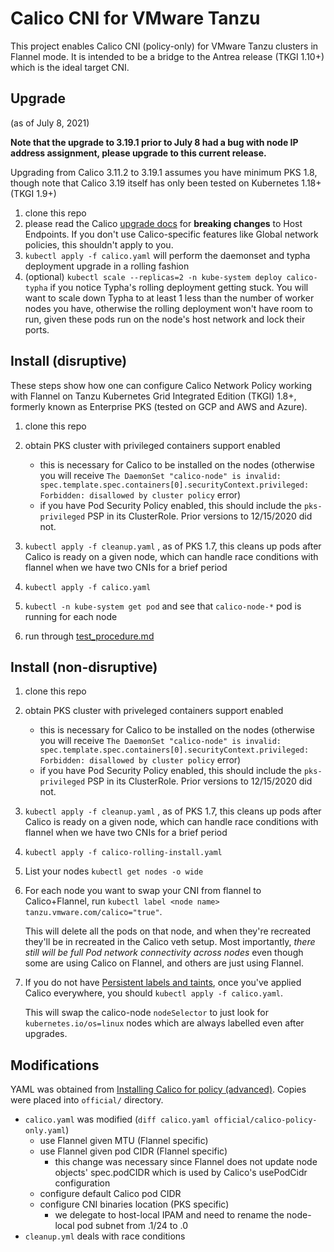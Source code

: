 # Calico CNI for VMware Tanzu

This project enables Calico CNI (policy-only) for VMware Tanzu clusters in Flannel mode.   It is intended to be a bridge to the Antrea release (TKGI 1.10+) which is the ideal target CNI.

## Upgrade

(as of July 8, 2021)

**Note that the upgrade to 3.19.1 prior to July 8 had a bug with node IP address assignment, please upgrade to this current release.**

Upgrading from Calico 3.11.2 to 3.19.1 assumes you have minimum PKS 1.8, though note that Calico 3.19 itself has only been tested on Kubernetes 1.18+ (TKGI 1.9+)

1. clone this repo
1. please read the Calico [upgrade docs](https://docs.projectcalico.org/maintenance/kubernetes-upgrade) for **breaking changes** to Host Endpoints.  If you don't use Calico-specific features like Global network policies, this shouldn't apply to you.
1. `kubectl apply -f calico.yaml` will perform the daemonset and typha deployment upgrade in a rolling fashion
1. (optional) `kubectl scale --replicas=2 -n kube-system deploy calico-typha` if you notice Typha's rolling deployment getting stuck.  You will want to scale down Typha to at least 1 less than the number of worker nodes you have, otherwise the rolling deployment won't have room to run, given these pods run on the node's host network and lock their ports.

## Install (disruptive)

These steps show how one can configure Calico Network Policy working with Flannel on Tanzu Kubernetes Grid Integrated Edition (TKGI) 1.8+, formerly known as Enterprise PKS (tested on GCP and AWS and Azure).

1. clone this repo

1. obtain PKS cluster with privileged containers support enabled
    - this is necessary for Calico to be installed on the nodes (otherwise you will receive `The DaemonSet "calico-node" is invalid: spec.template.spec.containers[0].securityContext.privileged: Forbidden: disallowed by cluster policy` error)
    - if you have Pod Security Policy enabled, this should include the `pks-privileged` PSP in its ClusterRole.   Prior versions to 12/15/2020 did not.

1. `kubectl apply -f cleanup.yaml` , as of PKS 1.7, this cleans up pods after Calico is ready on a given node, which can handle race conditions with flannel when we have two CNIs for a brief period

1. `kubectl apply -f calico.yaml`

1. `kubectl -n kube-system get pod` and see that `calico-node-*` pod is running for each node

1. run through [test_procedure.md](test_procedure.md)

## Install (non-disruptive)

1. clone this repo

1. obtain PKS cluster with priveleged containers support enabled

    - this is necessary for Calico to be installed on the nodes (otherwise you will receive `The DaemonSet "calico-node" is invalid: spec.template.spec.containers[0].securityContext.privileged: Forbidden: disallowed by cluster policy` error)
    - if you have Pod Security Policy enabled, this should include the `pks-privileged` PSP in its ClusterRole.   Prior versions to 12/15/2020 did not.

1. `kubectl apply -f cleanup.yaml` , as of PKS 1.7, this cleans up pods after Calico is ready on a given node, which can handle race conditions with flannel when we have two CNIs for a brief period

1. `kubectl apply -f calico-rolling-install.yaml`

1.  List your nodes `kubectl get nodes -o wide`

1.  For each node you want to swap your CNI from flannel to Calico+Flannel, run `kubectl label <node name> tanzu.vmware.com/calico="true"`.  

    This will delete all the pods on that node, and when they're recreated they'll be in recreated in the Calico veth setup.   Most importantly, *there still will be full Pod network connectivity across nodes* even though some are using Calico on Flannel, and others are just using Flannel.

1.  If you do not have [Persistent labels and taints](https://github.com/svrc/tkgi-persistent-taints-labels), once you've applied Calico everywhere, you should  `kubectl apply -f calico.yaml`.   

    This will swap the calico-node `nodeSelector` to just look for `kubernetes.io/os=linux` nodes which are always labelled even after upgrades.   

## Modifications

YAML was obtained from [Installing Calico for policy (advanced)](https://docs.projectcalico.org/v3.11/getting-started/kubernetes/installation/other). Copies were placed into `official/` directory.

- `calico.yaml` was modified (`diff calico.yaml official/calico-policy-only.yaml`)
  - use Flannel given MTU (Flannel specific)
  - use Flannel given pod CIDR (Flannel specific)
    - this change was necessary since Flannel does not update node objects' spec.podCIDR which is used by Calico's usePodCidr configuration
  - configure default Calico pod CIDR 
  - configure CNI binaries location (PKS specific)
    - we delegate to host-local IPAM and need to rename the node-local pod subnet from .1/24 to .0
- `cleanup.yml` deals with race conditions 
